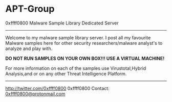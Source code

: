 # APT-Group
0xffff0800 Malware Sample Library Dedicated Server

-----------------------------------------------------

Welcome to my malware sample library server. 
I post all my favourite Malware samples here for other security researchers/malware analyst's to analyze and play with.

**DO NOT RUN SAMPLES ON YOUR OWN BOX!!! USE A VIRTUAL MACHINE!**

For more information on each of the samples use Virustotal,Hybrid Analysis,and or on any other Threat Intelligence Platform.

-----------------------------------------------------
http://twitter.com/0xffff0800
0xffff0800 Contact: 0xffff0800@protonmail.com
